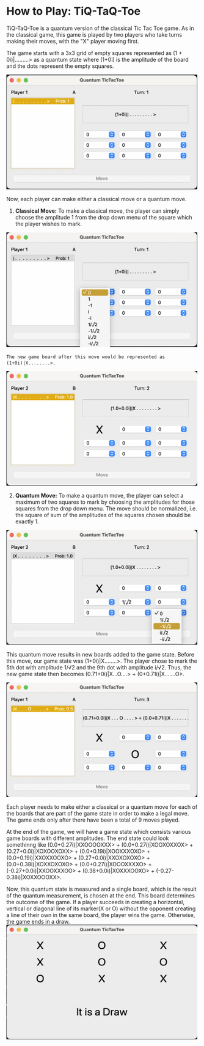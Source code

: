 # How to Play: TiQ-TaQ-Toe

TiQ-TaQ-Toe is a quantum version of the classical Tic Tac Toe game. As in the classical game, this game is played by two players who take turns making their moves, with the "X" player moving first. 

The game starts with a 3x3 grid of empty squares represented as (1 + 0i)|.........> as a quantum state where (1+0i) is the amplitude of the board and the dots represent the empty squares. 

<img src="https://github.com/yajurahuja/QuantumCGT/blob/main/Images/Start.png" alt="alt text" width="500" height="300">

Now, each player can make either a classical move or a quantum move. 

1. **Classical Move:** To make a classical move, the player can simply choose the amplitude 1 from the drop down menu of the square which the player wishes to mark.
 
<img src="https://github.com/yajurahuja/QuantumCGT/blob/main/Images/Classical%20move.png" alt="alt text" width="500" height="300"> 
    
    The new game board after this move would be represented as (1+0i)|X........>. 
    
<img src="https://github.com/yajurahuja/QuantumCGT/blob/main/Images/After%20c-move.png" alt="alt text" width="500" height="300">
    
2. **Quantum Move:** To make a quantum move, the player can select a maximum of two squares to mark by choosing the amplitudes for those squares from the drop down menu. The move should be normalized, i.e. the square of sum of the amplitudes of the squares chosen should be exactly 1. 

  <img src="https://github.com/yajurahuja/QuantumCGT/blob/main/Images/Quantum%20move.png" alt="alt text" width="500" height="300"> 

  This quantum move results in new boards added to the game state. Before this move, our game state was (1+0i)|X........>. The player chose to mark the 5th dot with   amplitude 1/&radic;2 and the 9th dot with amplitude i/&radic;2. Thus, the new game state then becomes (0.71+0i)|X...O....> + (0+0.71i)|X.......O>.

  <img src="https://github.com/yajurahuja/QuantumCGT/blob/main/Images/After%20q-move.png" alt="alt text" width="500" height="300"> 
 

Each player needs to make either a classical or a quantum move for each of the boards that are part of the game state in order to make a legal move. The game ends only after there have been a total of 9 moves played. 

At the end of the game, we will have a game state which consists various game boards with different amplitudes. The end state could look somethinng like (0.0+0.27i)|XXOOOOXXX> + (0.0+0.27i)|XOOXOXXOX> + (0.27+0.0i)|XOXOOXOXX> + (0.0+0.19i)|XOOXXXOXO> + (0.0+0.19i)|XXOXXOOXO> + (0.27+0.0i)|XXOXOXOXO> + (0.0+0.38i)|XOXXOXOXO> + (0.0+0.27i)|XOOOXXXXO> + (-0.27+0.0i)|XXOOXXXOO> + (0.38+0.0i)|XOXXXOOXO> + (-0.27-0.38i)|XOXXOOOXX>. 

Now, this quantum state is measured and a single board, which is the result of the quantum measurement, is chosen at the end. This board determines the outcome of the game. 
If a player succeeds in creating a horizontal, vertical or diagonal line of its marker(X or O) without the opponent creating a line of their own in the same board, the player wins the game. Otherwise, the game ends in a draw. 
<img src="https://github.com/yajurahuja/QuantumCGT/blob/main/Images/result.png" alt="alt text" width="500" height="300">

  





